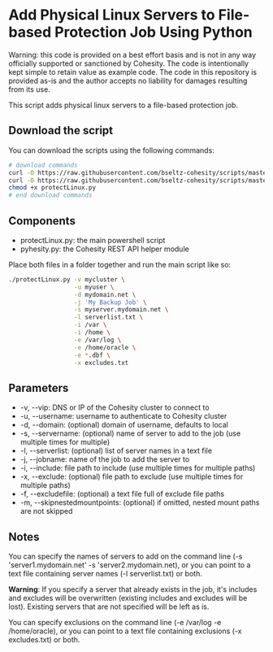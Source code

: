 # Add Physical Linux Servers to File-based Protection Job Using Python

Warning: this code is provided on a best effort basis and is not in any way officially supported or sanctioned by Cohesity. The code is intentionally kept simple to retain value as example code. The code in this repository is provided as-is and the author accepts no liability for damages resulting from its use.

This script adds physical linux servers to a file-based protection job.

## Download the script

You can download the scripts using the following commands:

```bash
# download commands
curl -O https://raw.githubusercontent.com/bseltz-cohesity/scripts/master/python/protectLinux/protectLinux.py
curl -O https://raw.githubusercontent.com/bseltz-cohesity/scripts/master/python/pyhesity.py
chmod +x protectLinux.py
# end download commands
```

## Components

* protectLinux.py: the main powershell script
* pyhesity.py: the Cohesity REST API helper module

Place both files in a folder together and run the main script like so:

```bash
./protectLinux.py -v mycluster \
                  -u myuser \
                  -d mydomain.net \
                  -j 'My Backup Job' \
                  -s myserver.mydomain.net \
                  -l serverlist.txt \
                  -i /var \
                  -i /home \
                  -e /var/log \
                  -e /home/oracle \
                  -e *.dbf \
                  -x excludes.txt
```

## Parameters

* -v, --vip: DNS or IP of the Cohesity cluster to connect to
* -u, --username: username to authenticate to Cohesity cluster
* -d, --domain: (optional) domain of username, defaults to local
* -s, --servername: (optional) name of server to add to the job (use multiple times for multiple)
* -l, --serverlist: (optional) list of server names in a text file
* -j, --jobname: name of the job to add the server to
* -i, --include: file path to include (use multiple times for multiple paths)
* -x, --exclude: (optional) file path to exclude (use multiple times for multiple paths)
* -f, --excludefile: (optional) a text file full of exclude file paths
* -m, --skipnestedmountpoints: (optional) if omitted, nested mount paths are not skipped

## Notes

You can specify the names of servers to add on the command line (-s 'server1.mydomain.net' -s 'server2.mydomain.net), or you can point to a text file containing server names (-l serverlist.txt) or both.

**Warning**: If you specify a server that already exists in the job, it's includes and excludes will be overwritten (existing includes and excludes will be lost). Existing servers that are not specified will be left as is.

You can specify exclusions on the command line (-e /var/log -e /home/oracle), or you can point to a text file containing exclusions (-x excludes.txt) or both.

